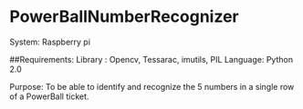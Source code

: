 # PowerBallNumberRecognizer 


System: Raspberry pi  

##Requirements: 
Library : Opencv, Tessarac, imutils,  PIL 
Language: Python 2.0 

Purpose: To be able to identify and recognize the 5 numbers in a single row of a PowerBall ticket. 



